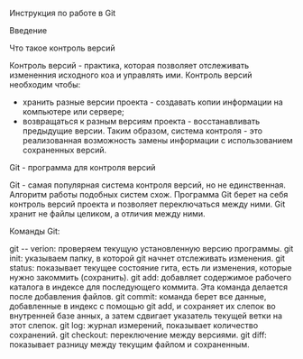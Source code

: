 Инструкция по работе в Git

Введение

Что такое контроль версий

Контроль версий - практика, которая позволяет отслеживать измененния исходного коа и управлять ими.
Контроль версий необходим чтобы: 
- хранить разные версии проекта - создавать копии информации на компьютере или сервере;
- возвращаться к разным версиям проекта - восстанавливать предыдущие версии.
Таким образом, система контроля - это реализованная возможность замены информации с использованием сохраненных версий.

Git - программа для контроля версий

Git - самая популярная система контроля версий, но не единственная. Алгоритм работы подобных систем схож.
Программа Git берет на себя контроль версий проекта и позволяет переключаться между ними.
Git хранит не файлы целиком, а отличия между ними.

Команды Git:

git -- verion: проверяем текущую установленную версию программы.
git init: указываем папку, в которой git начнет отслеживать изменения.
git status: показывает текущее состояние гита, есть ли изменения, которые нужно закоммить (сохранить).
git add: добавляет содержимое рабочего каталога в индексе для последующего коммита. Эта команда делается после добавления файлов.
git commit: команда берет все данные, добавленные в индекс с помощью git add, и сохраняет их слепок во внутренней базе анных, а затем сдвигает указатель текущей ветки на этот слепок.
git log: журнал измерений, показывает количество сохранений.
git checkout: переключение между версиями.
git diff: показывает разницу между текущим файлом и сохраненным.